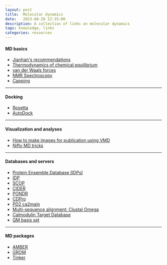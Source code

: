 ```yaml
---
layout: post
title:  Molecular dynamics
date:   2023-08-28 22:35:00
description: A collection of links on molecular dynamics
tags: knowledge, links
categories: resources
---
```

#### MD basics
<ul>
    <li><a href="https://people.chem.umass.edu/jchenlab/mdref.html">Jianhan's recommendations</a></li>
    <li><a href="http://www.chem1.com/acad/webtext/thermeq/index.html">Thermodynamics of chemical equilibrium</a></li>
    <li><a href="https://www.britannica.com/science/van-der-Waals-forces">van der Waals forces</a></li>
    <li><a href="https://organicchemistrydata.org/hansreich/resources/nmr/?page=nmr-content%2F">NMR Spectroscopy</a></li>
    <li><a href="https://www.mrc-lmb.cam.ac.uk/public/xtal/doc/cns/cns_1.3/tutorial/generate/capping/text.html">Capping</a></li>
</ul>

<hr>

#### Docking
<ul>
    <li><a href="https://www.pyrosetta.org/">Rosetta</a></li>
    <li><a href="https://ccsb.scripps.edu/projects/docking/">AutoDock</a></li>
</ul>

<hr>

#### Visualization and analyses
<ul>
    <li><a href="https://skblnw.github.io/mkvmd_render/">How to make images for publication using VMD</a></li>
    <li><a href="http://www.mi.fu-berlin.de/w/CompMolBio/MDTricks">Nifty MD tricks</a></li>
</ul>

<hr>

#### Databases and servers
<ul>
    <li><a href="https://proteinensemble.org/">Protein Ensemble Database (IDPs)</a></li>
    <li><a href="https://proteopedia.org/wiki/index.php/Intrinsically_Disordered_Protein">IDP</a></li>
    <li><a href="http://scop.mrc-lmb.cam.ac.uk/">SCOP</a></li>
    <li><a href="https://pappulab.wustl.edu/CIDERinfo.html">CIDER</a></li>
    <li><a href="http://www.pondr.com/">PONDR</a></li>
    <li><a href="https://www.bmb.colostate.edu/cdpro/">CDPro</a></li>
    <li><a href="http://www.sbg.bio.ic.ac.uk/~phyre2/PD2_ca2main/">PD2 ca2main</a></li>
    <li><a href="https://www.ebi.ac.uk/Tools/msa/clustalo/"> Multi-sequence alignment: Clustal Omega</a></li>
    <li><a href="http://calcium.uhnres.utoronto.ca/ctdb/ctdb/motifs/b1814_subclass_align.html">Calmodulin Target Database</a></li>
    <li><a href="https://www.basissetexchange.org/">QM basis set</a></li>
</ul>

<hr>

#### MD packages
<ul>
    <li><a href="https://ambermd.org/tutorials/">AMBER</a></li>
    <li><a href="https://tutorials.gromacs.org/">GROM</a></li>
    <li><a href="https://dasher.wustl.edu/tinker/">Tinker</a></li>
</ul>
